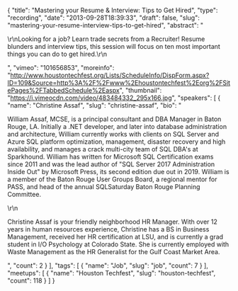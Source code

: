 {
  "title": "Mastering your Resume & Interview: Tips to Get Hired",
  "type": "recording",
  "date": "2013-09-28T18:39:33",
  "draft": false,
  "slug": "mastering-your-resume-interview-tips-to-get-hired",
  "abstract": "<p>\r\nLooking for a job?  Learn trade secrets from a Recruiter!  Resume blunders and interview tips, this session will focus on ten most important things you can do to get hired.\r\n</p>",
  "vimeo": "101656853",
  "moreinfo": "http://www.houstontechfest.org/Lists/ScheduleInfo/DispForm.aspx?ID=109&Source=http%3A%2F%2Fwww%2Ehoustontechfest%2Eorg%2FSitePages%2FTabbedSchedule%2Easpx",
  "thumbnail": "https://i.vimeocdn.com/video/483484332_295x166.jpg",
  "speakers": [
    {
      "name": "Christine Assaf",
      "slug": "christine-assaf",
      "bio": "<p>William Assaf, MCSE, is a principal consultant and DBA Manager in Baton Rouge, LA. Initially a .NET developer, and later into database administration and architecture, William currently works with clients on SQL Server and Azure SQL platform optimization, management, disaster recovery and high availability, and manages a crack multi-city team of SQL DBA's at Sparkhound. William has written for Microsoft SQL Certification exams since 2011 and was the lead author of \"SQL Server 2017 Administration Inside Out\" by Microsoft Press, its second edition due out in 2019. William is a member of the Baton Rouge User Groups Board, a regional mentor for PASS, and head of the annual SQLSaturday Baton Rouge Planning Committee.</p>\r\n<p>Christine Assaf is your friendly neighborhood HR Manager. With over 12 years in human resources experience, Christine has a BS in Business Management, received her HR certification at LSU, and is currently a grad student in I/O Psychology at Colorado State. She is currently employed with Waste Management as the HR Generalist for the Gulf Coast Market Area.</p>",
      "count": 2
    }
  ],
  "tags": [
    {
      "name": "Job",
      "slug": "job",
      "count": 7
    }
  ],
  "meetups": [
    {
      "name": "Houston Techfest",
      "slug": "houston-techfest",
      "count": 118
    }
  ]
}